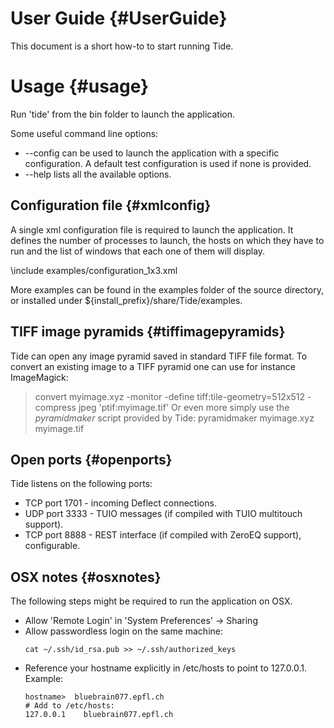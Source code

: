 User Guide {#UserGuide}
============

This document is a short how-to to start running Tide.

# Usage {#usage}

Run 'tide' from the bin folder to launch the application.

Some useful command line options:

* \-\-config can be used to launch the application with a specific
  configuration. A default test configuration is used if none is provided.
* \-\-help lists all the available options.

## Configuration file {#xmlconfig}

A single xml configuration file is required to launch the application. It
defines the number of processes to launch, the hosts on which they have to run
and the list of windows that each one of them will display.

\include examples/configuration_1x3.xml

More examples can be found in the examples folder of the source directory, or
installed under ${install_prefix}/share/Tide/examples.

## TIFF image pyramids {#tiffimagepyramids}

Tide can open any image pyramid saved in standard TIFF file format. To convert
an existing image to a TIFF pyramid one can use for instance ImageMagick:
> convert myimage.xyz -monitor -define tiff:tile-geometry=512x512 -compress jpeg 'ptif:myimage.tif'
Or even more simply use the *pyramidmaker* script provided by Tide:
> pyramidmaker myimage.xyz myimage.tif

## Open ports {#openports}

Tide listens on the following ports:

* TCP port 1701 - incoming Deflect connections.
* UDP port 3333 - TUIO messages (if compiled with TUIO multitouch support).
* TCP port 8888 - REST interface (if compiled with ZeroEQ support),
                  configurable.

## OSX notes {#osxnotes}

The following steps might be required to run the application on OSX.

* Allow 'Remote Login' in 'System Preferences' -> Sharing
* Allow passwordless login on the same machine:
  ~~~~~~~~~~~~~{.sh}
  cat ~/.ssh/id_rsa.pub >> ~/.ssh/authorized_keys
  ~~~~~~~~~~~~~
* Reference your hostname explicitly in /etc/hosts to point to 127.0.0.1.
  Example:
  ~~~~~~~~~~~~~{.sh}
  hostname>  bluebrain077.epfl.ch
  # Add to /etc/hosts:
  127.0.0.1    bluebrain077.epfl.ch
  ~~~~~~~~~~~~~

